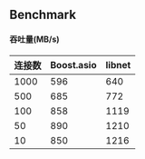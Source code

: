 Benchmark
---------

#### 吞吐量(MB/s)


|连接数|Boost.asio|libnet|
|-----|----------|------|
|1000 |596       |640   |
|500  |685       |772   |
|100  |858       |1119  |
|50   |890       |1210  |
|10   |850       |1216  |

